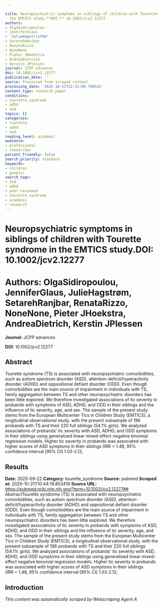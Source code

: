 ```yaml
---

title: Neuropsychiatric symptoms in siblings of children with Tourette syndrome in
  the EMTICS study.**DOI:** 10.1002/jcv2.12277
authors:
- OlgaSidiropoulou
- JenniferGlaus
- "JulieHagstr\xF8m"
- SetarehRanjbar
- RenataRizzo
- NoneNone
- Pieter JHoekstra
- AndreaDietrich
- Kerstin JPlessen
journal: JCPP advances
doi: 10.1002/jcv2.12277
publication_date: ''
source: Processed from scraped content
processing_date: '2025-10-21T22:15:09.706543'
content_type: research_paper
conditions:
- tourette_syndrome
- adhd
- asd
topics: []
categories:
- tourette
- adhd
- asd
reading_level: academic
audience:
- professional
- researcher
patient_friendly: false
search_priority: standard
keywords:
- children
- genetic
search_tags:
- asd
- adhd
- peer-reviewed
- tourette_syndrome
- academic
- research
---
```




# Neuropsychiatric symptoms in siblings of children with Tourette syndrome in the EMTICS study.**DOI:** 10.1002/jcv2.12277

# **Authors:** OlgaSidiropoulou, JenniferGlaus, JulieHagstrøm, SetarehRanjbar, RenataRizzo, NoneNone, Pieter JHoekstra, AndreaDietrich, Kerstin JPlessen

**Journal:** JCPP advances

**DOI:** 10.1002/jcv2.12277

## Abstract

Tourette syndrome (TS) is associated with neuropsychiatric comorbidities, such as autism spectrum disorder (ASD), attention-deficit/hyperactivity disorder (ADHD) and oppositional defiant disorder (ODD). Even though comorbidities are the main source of impairment in individuals with TS, family aggregation between TS and other neuropsychiatric disorders has been little explored. We therefore investigated associations of tic severity in probands with symptoms of ASD, ADHD, and ODD in their siblings and the influence of tic severity, age, and sex.
The sample of the present study stems from the European Multicenter Tics in Children Study (EMTICS), a longitudinal observational study, with the present subsample of 196 probands with TS and their 220 full siblings (54.1% girls). We analyzed associations of probands' tic severity with ASD, ADHD, and ODD symptoms in their siblings using generalized linear mixed-effect negative binomial regression models.
Higher tic severity in probands was associated with higher scores of ASD symptoms in their siblings (IRR = 1.48, 95% confidence interval [95% CI] 1.03-2.12,
## Results

**Date:** 2025-09-22
**Category:** tourette_syndrome
**Source:** pubmed
**Scraped at:** 2025-10-21T10:44:19.853419
**Source URL:** https://pubmed.ncbi.nlm.nih.gov/?term=10.1002/jcv2.12277## AbstractTourette syndrome (TS) is associated with neuropsychiatric comorbidities, such as autism spectrum disorder (ASD), attention-deficit/hyperactivity disorder (ADHD) and oppositional defiant disorder (ODD). Even though comorbidities are the main source of impairment in individuals with TS, family aggregation between TS and other neuropsychiatric disorders has been little explored. We therefore investigated associations of tic severity in probands with symptoms of ASD, ADHD, and ODD in their siblings and the influence of tic severity, age, and sex.
The sample of the present study stems from the European Multicenter Tics in Children Study (EMTICS), a longitudinal observational study, with the present subsample of 196 probands with TS and their 220 full siblings (54.1% girls). We analyzed associations of probands' tic severity with ASD, ADHD, and ODD symptoms in their siblings using generalized linear mixed-effect negative binomial regression models.
Higher tic severity in probands was associated with higher scores of ASD symptoms in their siblings (IRR = 1.48, 95% confidence interval [95% CI] 1.03-2.12,
## Introduction
*This content was automatically scraped by Webscraping Agent A*